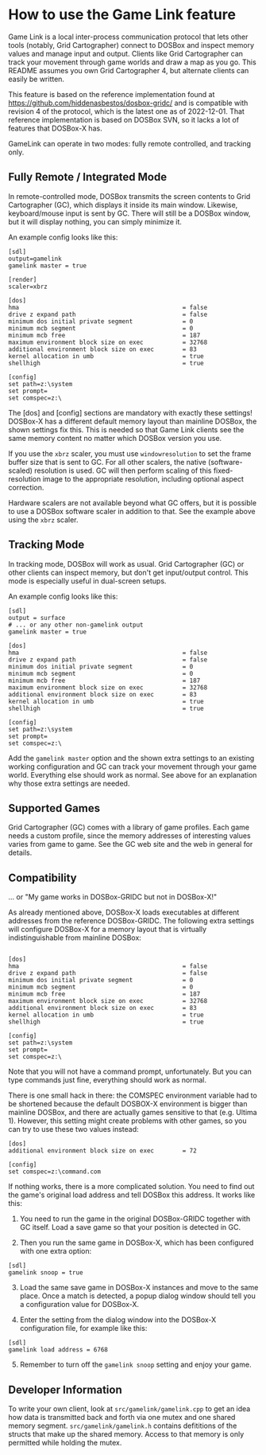 How to use the Game Link feature
================================

Game Link is a local inter-process communication protocol that lets other
tools (notably, Grid Cartographer) connect to DOSBox and inspect memory
values and manage input and output. Clients like Grid Cartographer can track
your movement through game worlds and draw a map as you go. This README
assumes you own Grid Cartographer 4, but alternate clients can easily be
written.

This feature is based on the reference implementation found at
https://github.com/hiddenasbestos/dosbox-gridc/ and is compatible with
revision 4 of the protocol, which is the latest one as of 2022-12-01. That
reference implementation is based on DOSBox SVN, so it lacks a lot of
features that DOSBox-X has.

GameLink can operate in two modes: fully remote controlled, and tracking
only.


Fully Remote / Integrated Mode
------------------------------

In remote-controlled mode, DOSBox transmits the screen contents to Grid
Cartographer (GC), which displays it inside its main window. Likewise,
keyboard/mouse input is sent by GC. There will still be a DOSBox window, but
it will display nothing, you can simply minimize it.

An example config looks like this:

```
[sdl]
output=gamelink
gamelink master = true

[render]
scaler=xbrz

[dos]
hma                                              = false
drive z expand path                              = false
minimum dos initial private segment              = 0
minimum mcb segment                              = 0
minimum mcb free                                 = 187
maximum environment block size on exec           = 32768
additional environment block size on exec        = 83
kernel allocation in umb                         = true
shellhigh                                        = true

[config]
set path=z:\system
set prompt=
set comspec=z:\
```

The [dos] and [config] sections are mandatory with exactly these settings!
DOSBox-X has a different default memory layout than mainline DOSBox, the
shown settings fix this. This is needed so that Game Link clients see the
same memory content no matter which DOSBox version you use.

If you use the `xbrz` scaler, you must use `windowresolution` to set the frame
buffer size that is sent to GC. For all other scalers, the native
(software-scaled) resolution is used. GC will then perform scaling of this
fixed-resolution image to the appropriate resolution, including optional
aspect correction.

Hardware scalers are not available beyond what GC offers, but it is possible
to use a DOSBox software scaler in addition to that. See the example above
using the `xbrz` scaler.



Tracking Mode
-------------

In tracking mode, DOSBox will work as usual. Grid Cartographer (GC) or other
clients can inspect memory, but don't get input/output control. This mode is
especially useful in dual-screen setups.

An example config looks like this:

```
[sdl]
output = surface
# ... or any other non-gamelink output
gamelink master = true

[dos]
hma                                              = false
drive z expand path                              = false
minimum dos initial private segment              = 0
minimum mcb segment                              = 0
minimum mcb free                                 = 187
maximum environment block size on exec           = 32768
additional environment block size on exec        = 83
kernel allocation in umb                         = true
shellhigh                                        = true

[config]
set path=z:\system
set prompt=
set comspec=z:\
```

Add the `gamelink master` option and the shown extra settings to an existing
working configuration and GC can track your movement through your game world.
Everything else should work as normal. See above for an explanation why those
extra settings are needed.



Supported Games
---------------

Grid Cartographer (GC) comes with a library of game profiles. Each game needs
a custom profile, since the memory addresses of interesting values varies
from game to game. See the GC web site and the web in general for details.



Compatibility
-------------

... or "My game works in DOSBox-GRIDC but not in DOSBox-X!"

As already mentioned above, DOSBox-X loads executables at different addresses
from the reference DOSBox-GRIDC. The following extra settings will configure
DOSBox-X for a memory layout that is virtually indistinguishable from
mainline DOSBox:

```

[dos]
hma                                              = false
drive z expand path                              = false
minimum dos initial private segment              = 0
minimum mcb segment                              = 0
minimum mcb free                                 = 187
maximum environment block size on exec           = 32768
additional environment block size on exec        = 83
kernel allocation in umb                         = true
shellhigh                                        = true

[config]
set path=z:\system
set prompt=
set comspec=z:\
```

Note that you will not have a command prompt, unfortunately. But you can type
commands just fine, everything should work as normal.

There is one small hack in there: the COMSPEC environment variable had to be
shortened because the default DOSBOX-X environment is bigger than mainline
DOSBox, and there are actually games sensitive to that (e.g. Ultima 1).
However, this setting might create problems with other games, so you can try
to use these two values instead:

```
[dos]
additional environment block size on exec        = 72

[config]
set comspec=z:\command.com
```

If nothing works, there is a more complicated solution. You need to find out
the game's original load address and tell DOSBox this address. It works like
this:


1. You need to run the game in the original DOSBox-GRIDC together with GC
itself. Load a save game so that your position is detected in GC.

2. Then you run the same game in DOSBox-X, which has been configured with one
extra option:

```
[sdl]
gamelink snoop = true
```

3. Load the same save game in DOSBox-X instances and move to the same
place. Once a match is detected, a popup dialog window should tell you a
configuration value for DOSBox-X.

4. Enter the setting from the dialog window into the DOSBox-X configuration
file, for example like this:

```
[sdl]
gamelink load address = 6768
```

5. Remember to turn off the `gamelink snoop` setting and enjoy your game.



Developer Information
---------------------

To write your own client, look at `src/gamelink/gamelink.cpp` to get an idea
how data is transmitted back and forth via one mutex and one shared memory
segment. `src/gamelink/gamelink.h` contains defititions of the structs that
make up the shared memory. Access to that memory is only permitted while
holding the mutex.
